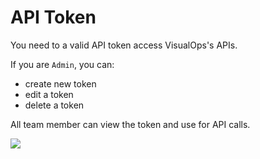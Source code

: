 # API Token

You need to a valid API token access VisualOps's APIs.

If you are `Admin`, you can:
- create new token
- edit a token
- delete a token

All team member can view the token and use for API calls.

![](https://raw.githubusercontent.com/VisualOps/book-image/master/ide_workspace_token.png)<br />
